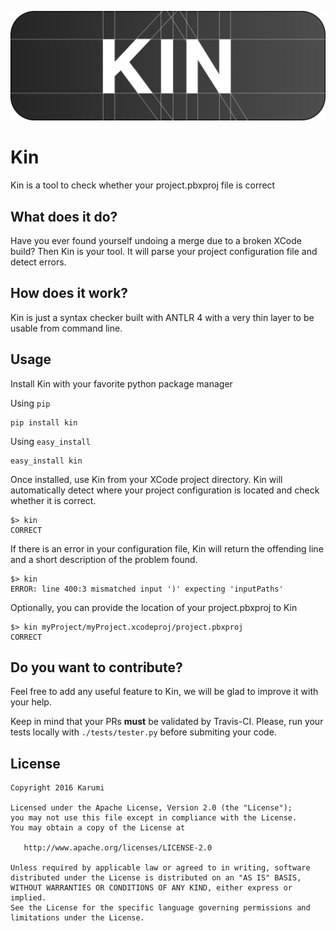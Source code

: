 ![logo][logo]

Kin
===

Kin is a tool to check whether your project.pbxproj file is correct

What does it do?
-----------------

Have you ever found yourself undoing a merge due to a broken XCode build? Then Kin is your tool. It will parse your project configuration file and detect errors.

How does it work?
-----------------

Kin is just a syntax checker built with ANTLR 4 with a very thin layer to be usable from command line.

Usage
-----------------

Install Kin with your favorite python package manager

Using `pip`
```
pip install kin
```

Using `easy_install`
```
easy_install kin
```

Once installed, use Kin from your XCode project directory. Kin will automatically detect where your project configuration is located and check whether it is correct.

```
$> kin
CORRECT
```

If there is an error in your configuration file, Kin will return the offending line and a short description of the problem found.

```
$> kin
ERROR: line 400:3 mismatched input ')' expecting 'inputPaths'
```

Optionally, you can provide the location of your project.pbxproj to Kin

```
$> kin myProject/myProject.xcodeproj/project.pbxproj
CORRECT
```

Do you want to contribute?
--------------------------

Feel free to add any useful feature to Kin, we will be glad to improve it with your help.

Keep in mind that your PRs **must** be validated by Travis-CI. Please, run your tests locally with `./tests/tester.py` before submiting your code.

License
-------

    Copyright 2016 Karumi

    Licensed under the Apache License, Version 2.0 (the "License");
    you may not use this file except in compliance with the License.
    You may obtain a copy of the License at

       http://www.apache.org/licenses/LICENSE-2.0

    Unless required by applicable law or agreed to in writing, software
    distributed under the License is distributed on an "AS IS" BASIS,
    WITHOUT WARRANTIES OR CONDITIONS OF ANY KIND, either express or implied.
    See the License for the specific language governing permissions and
    limitations under the License.

[logo]: art/logo.png
